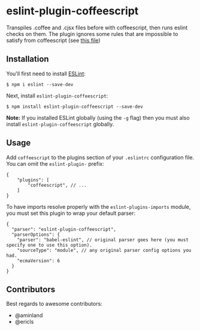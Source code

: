# eslint-plugin-coffeescript

Transpiles .coffee and .cjsx files before with coffeescript, then runs eslint checks on them.
The plugin ignores some rules that are impossible to satisfy from coffeescript (see [this file](lib/index.js#L22))

## Installation

You'll first need to install [ESLint](http://eslint.org):

```
$ npm i eslint --save-dev
```

Next, install `eslint-plugin-coffeescript`:

```
$ npm install eslint-plugin-coffeescript --save-dev
```

**Note:** If you installed ESLint globally (using the `-g` flag) then you must also install `eslint-plugin-coffeescript` globally.

## Usage

Add `coffeescript` to the plugins section of your `.eslintrc` configuration file. You can omit the `eslint-plugin-` prefix:

```json5
{
    "plugins": [
        "coffeescript", // ...
    ]
}
```

To have imports resolve properly with the `eslint-plugins-imports` module, you must set this plugin to wrap your default parser:
```json5
{
  "parser": "eslint-plugin-coffeescript",
  "parserOptions": { 
    "parser": "babel-eslint", // original parser goes here (you must specify one to use this option).
    "sourceType": "module", // any original parser config options you had.
    "ecmaVersion": 6
  }
}
```

## Contributors

Best regards to awesome contributors:
- @aminland
- @ericls
